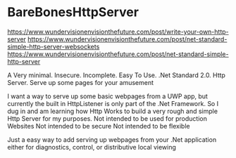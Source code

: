 # BareBonesHttpServer

https://www.wundervisionenvisionthefuture.com/post/write-your-own-http-server
https://www.wundervisionenvisionthefuture.com/post/net-standard-simple-http-server-websockets
https://www.wundervisionenvisionthefuture.com/post/net-standard-simple-http-server

A Very minimal. Insecure. Incomplete. Easy To Use. .Net Standard 2.0. Http Server. Serve up some pages for your amusement

I want a way to serve up some basic webpages from a UWP app, but currently the built in HttpListener is 
only part of the .Net Framework.
So I dug in and am learning how Http Works to build a very rough and simple Http Server for my purposes.
Not intended to be used for production Websites
Not intended to be secure
Not intended to be flexible

Just a easy way to add serving up webpages from your .Net application either for diagnostics, control, 
or distributive local viewing
